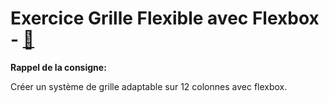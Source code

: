 # Exercice Grille Flexible avec Flexbox - [👤](https://dwaps.fr)

**Rappel de la consigne:**

Créer un système de grille adaptable sur 12 colonnes avec flexbox.
